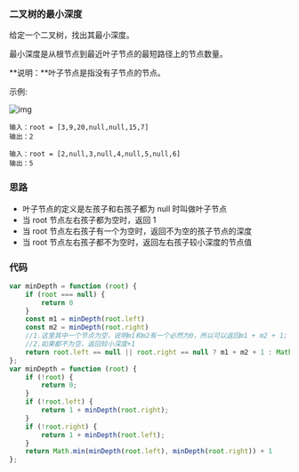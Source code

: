 ###  二叉树的最小深度

给定一个二叉树，找出其最小深度。

最小深度是从根节点到最近叶子节点的最短路径上的节点数量。

**说明：**叶子节点是指没有子节点的节点。

示例:

![img](https://assets.leetcode.com/uploads/2020/10/12/ex_depth.jpg)

```
输入：root = [3,9,20,null,null,15,7]
输出：2

输入：root = [2,null,3,null,4,null,5,null,6]
输出：5
```

### 思路

- 叶子节点的定义是左孩子和右孩子都为 null 时叫做叶子节点
- 当 root 节点左右孩子都为空时，返回 1
- 当 root 节点左右孩子有一个为空时，返回不为空的孩子节点的深度
- 当 root 节点左右孩子都不为空时，返回左右孩子较小深度的节点值

### 代码

```js
var minDepth = function (root) {
    if (root === null) {
        return 0
    }
    const m1 = minDepth(root.left)
    const m2 = minDepth(root.right)
    //1.这里其中一个节点为空，说明m1和m2有一个必然为0，所以可以返回m1 + m2 + 1;
    //2.如果都不为空，返回较小深度+1
    return root.left == null || root.right == null ? m1 + m2 + 1 : Math.min(m1, m2) + 1
};
var minDepth = function (root) {
    if (!root) {
        return 0;
    }
    if (!root.left) {
        return 1 + minDepth(root.right);
    }
    if (!root.right) {
        return 1 + minDepth(root.left);
    }
    return Math.min(minDepth(root.left), minDepth(root.right)) + 1
};
```



